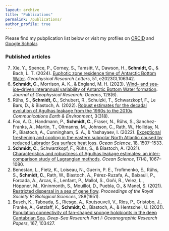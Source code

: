 ```yaml
---
layout: archive
title: "Publications"
permalink: /publications/
author_profile: true
---
```


Please find my pubplication list below or visit my profiles on [ORCID](https://orcid.org/0000-0002-7672-5054) and [Google Scholar](https://scholar.google.com/citations?user=Mx0OgAEAAAAJ&hl=de).

<!-- ## Journal Articles -->

<!-- ### Articles in preparation -->

<!-- ### Articles submitted for publication -->

### Published articles

<ol reversed>
  <li>Xie, Y., Spence, P., Corney, S., Tamsitt, V., Dawson, H., <b>Schmidt, C.</b>, & Bach, L. T. (2024). <a href="https://doi.org/10.1029/2023GL106342"> Euphotic zone residence time of Antarctic Bottom Water</a>. <i>Geophysical Research Letters</i>, 51, e2023GL106342.</li>
  
  <li><b>Schmidt, C.</b>, Morrison, A. K., & England, M. H. (2023). <a href="https://doi.org/10.1029/2023JC019774"> Wind– and sea‐ice–driven interannual variability of Antarctic Bottom Water formation</a>. <i>Journal of Geophysical Research: Oceans</i>, 128(6).</li>
  
  <li>Rühs, S., <b>Schmidt, C.</b>, Schubert, R., Schulzki, T., Schwarzkopf, F., Le Bars, D., & Biastoch, A. (2022). <a href="https://doi.org/10.1038/s43247-022-00643-y"> Robust estimates for the decadal evolution of Agulhas leakage from the 1960s to the 2010s</a>. <i>Communications Earth & Environment</i>, 3(318).
</li>
  
  <li> Fox, A. D., Handmann, P., <b>Schmidt, C.</b>, Fraser, N., Rühs, S., Sanchez-Franks, A., Martin, T., Oltmanns, M., Johnson, C., Rath, W., Holliday, N. P., Biastoch, A., Cunningham, S. A., & Yashayaev, I. (2022). <a href="https://doi.org/10.5194/os-18-1507-2022"> Exceptional freshening and cooling in the eastern subpolar North Atlantic caused by reduced Labrador Sea surface heat loss</a>. <i>Ocean Science</i>, 18, 1507–1533.  </li>
  
  <li> <b>Schmidt, C.</b>, Schwarzkopf, F., Rühs, S., & Biastoch, A. (2021). <a href="https://doi.org/10.5194/os-17-1067-2021">Characteristics and robustness of Agulhas leakage estimates: an inter-comparison study of Lagrangian methods</a>. <i>Ocean Science</i>, 17(4), 1067–1080. </li>
  
  <li> Benestan, L., Fietz, K., Loiseau, N., Guerin, P. E., Trofimenko, E., Rühs, S., <b>Schmidt, C.</b>, Rath, W., Biastoch, A., Pérez-Ruzafa, A., Baixauli, P., Forcada, A., Arcas, E., Lenfant, P., Mallol, S., Goñi, R., Velez, L., Höppner, M., Kininmonth, S., Mouillot, D., Puebla, O., & Manel, S. (2021). <a href="https://doi.org/10.1098/rspb.2021.0458"> Restricted dispersal in a sea of gene flow</a>. <i>Proceedings of the Royal Society B: Biological Sciences</i>, 288(1951). </li>
  
  <li> Busch, K., Taboada, S., Riesgo, A., Koutsouveli, V., Ríos, P., Cristobo, J., Franke, A., Getzlaff, K., <b>Schmidt, C.</b>, Biastoch, A., & Hentschel, U. (2021). <a href="https://doi.org/10.1016/j.dsr.2020.10342"> Population connectivity of fan-shaped sponge holobionts in the deep Cantabrian Sea</a>. <i>Deep-Sea Research Part I: Oceanographic Research Papers</i>, 167, 103427.   </li>
  
</ol>

